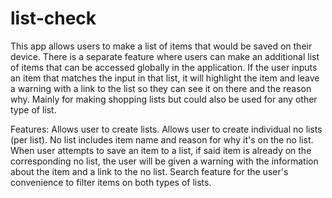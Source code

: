 # list-check
This app allows users to make a list of items that would be saved on their device. There is a separate feature where users can make an additional list of items that can be accessed globally in the application. If the user inputs an item that matches the input in that list, it will highlight the item and leave a warning with a link to the list so they can see it on there and the reason why. Mainly for making shopping lists but could also be used for any other type of list.

Features:
Allows user to create lists.
Allows user to create individual no lists (per list).
No list includes item name and reason for why it's on the no list.
When user attempts to save an item to a list, if said item is already on the corresponding no list, the user will be given a warning with the information about the item and a link to the no list.
Search feature for the user's convenience to filter items on both types of lists.

